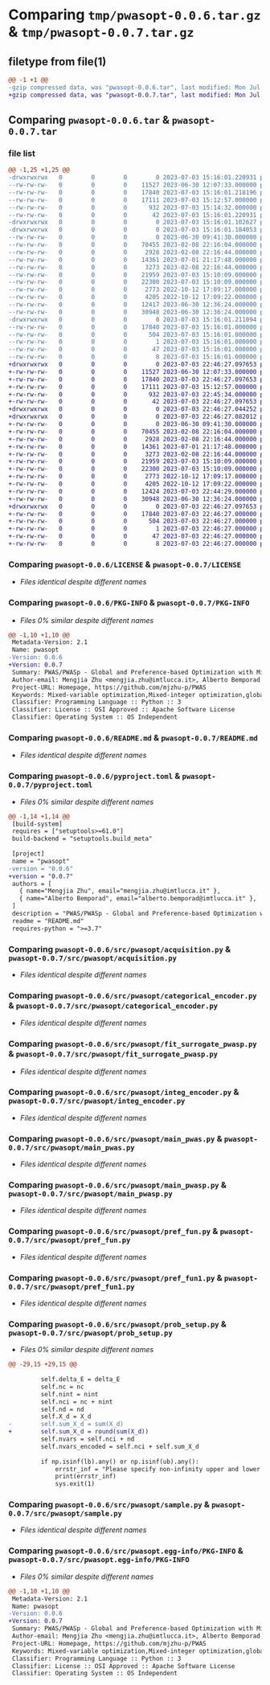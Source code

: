 # Comparing `tmp/pwasopt-0.0.6.tar.gz` & `tmp/pwasopt-0.0.7.tar.gz`

## filetype from file(1)

```diff
@@ -1 +1 @@
-gzip compressed data, was "pwasopt-0.0.6.tar", last modified: Mon Jul  3 15:16:01 2023, max compression
+gzip compressed data, was "pwasopt-0.0.7.tar", last modified: Mon Jul  3 22:46:27 2023, max compression
```

## Comparing `pwasopt-0.0.6.tar` & `pwasopt-0.0.7.tar`

### file list

```diff
@@ -1,25 +1,25 @@
-drwxrwxrwx   0        0        0        0 2023-07-03 15:16:01.220931 pwasopt-0.0.6/
--rw-rw-rw-   0        0        0    11527 2023-06-30 12:07:33.000000 pwasopt-0.0.6/LICENSE
--rw-rw-rw-   0        0        0    17840 2023-07-03 15:16:01.218196 pwasopt-0.0.6/PKG-INFO
--rw-rw-rw-   0        0        0    17111 2023-07-03 15:12:57.000000 pwasopt-0.0.6/README.md
--rw-rw-rw-   0        0        0      932 2023-07-03 15:14:32.000000 pwasopt-0.0.6/pyproject.toml
--rw-rw-rw-   0        0        0       42 2023-07-03 15:16:01.220931 pwasopt-0.0.6/setup.cfg
-drwxrwxrwx   0        0        0        0 2023-07-03 15:16:01.102627 pwasopt-0.0.6/src/
-drwxrwxrwx   0        0        0        0 2023-07-03 15:16:01.184053 pwasopt-0.0.6/src/pwasopt/
--rw-rw-rw-   0        0        0        0 2023-06-30 09:41:30.000000 pwasopt-0.0.6/src/pwasopt/__init__.py
--rw-rw-rw-   0        0        0    70455 2023-02-08 22:16:04.000000 pwasopt-0.0.6/src/pwasopt/acquisition.py
--rw-rw-rw-   0        0        0     2928 2023-02-08 22:16:44.000000 pwasopt-0.0.6/src/pwasopt/categorical_encoder.py
--rw-rw-rw-   0        0        0    14361 2023-07-01 21:17:48.000000 pwasopt-0.0.6/src/pwasopt/fit_surrogate_pwasp.py
--rw-rw-rw-   0        0        0     3273 2023-02-08 22:16:44.000000 pwasopt-0.0.6/src/pwasopt/integ_encoder.py
--rw-rw-rw-   0        0        0    21959 2023-07-03 15:10:09.000000 pwasopt-0.0.6/src/pwasopt/main_pwas.py
--rw-rw-rw-   0        0        0    22300 2023-07-03 15:10:09.000000 pwasopt-0.0.6/src/pwasopt/main_pwasp.py
--rw-rw-rw-   0        0        0     2773 2022-10-12 17:09:17.000000 pwasopt-0.0.6/src/pwasopt/pref_fun.py
--rw-rw-rw-   0        0        0     4205 2022-10-12 17:09:22.000000 pwasopt-0.0.6/src/pwasopt/pref_fun1.py
--rw-rw-rw-   0        0        0    12417 2023-06-30 12:36:24.000000 pwasopt-0.0.6/src/pwasopt/prob_setup.py
--rw-rw-rw-   0        0        0    30948 2023-06-30 12:36:24.000000 pwasopt-0.0.6/src/pwasopt/sample.py
-drwxrwxrwx   0        0        0        0 2023-07-03 15:16:01.211094 pwasopt-0.0.6/src/pwasopt.egg-info/
--rw-rw-rw-   0        0        0    17840 2023-07-03 15:16:01.000000 pwasopt-0.0.6/src/pwasopt.egg-info/PKG-INFO
--rw-rw-rw-   0        0        0      504 2023-07-03 15:16:01.000000 pwasopt-0.0.6/src/pwasopt.egg-info/SOURCES.txt
--rw-rw-rw-   0        0        0        1 2023-07-03 15:16:01.000000 pwasopt-0.0.6/src/pwasopt.egg-info/dependency_links.txt
--rw-rw-rw-   0        0        0       47 2023-07-03 15:16:01.000000 pwasopt-0.0.6/src/pwasopt.egg-info/requires.txt
--rw-rw-rw-   0        0        0        8 2023-07-03 15:16:01.000000 pwasopt-0.0.6/src/pwasopt.egg-info/top_level.txt
+drwxrwxrwx   0        0        0        0 2023-07-03 22:46:27.097653 pwasopt-0.0.7/
+-rw-rw-rw-   0        0        0    11527 2023-06-30 12:07:33.000000 pwasopt-0.0.7/LICENSE
+-rw-rw-rw-   0        0        0    17840 2023-07-03 22:46:27.097653 pwasopt-0.0.7/PKG-INFO
+-rw-rw-rw-   0        0        0    17111 2023-07-03 15:12:57.000000 pwasopt-0.0.7/README.md
+-rw-rw-rw-   0        0        0      932 2023-07-03 22:45:34.000000 pwasopt-0.0.7/pyproject.toml
+-rw-rw-rw-   0        0        0       42 2023-07-03 22:46:27.097653 pwasopt-0.0.7/setup.cfg
+drwxrwxrwx   0        0        0        0 2023-07-03 22:46:27.044252 pwasopt-0.0.7/src/
+drwxrwxrwx   0        0        0        0 2023-07-03 22:46:27.082012 pwasopt-0.0.7/src/pwasopt/
+-rw-rw-rw-   0        0        0        0 2023-06-30 09:41:30.000000 pwasopt-0.0.7/src/pwasopt/__init__.py
+-rw-rw-rw-   0        0        0    70455 2023-02-08 22:16:04.000000 pwasopt-0.0.7/src/pwasopt/acquisition.py
+-rw-rw-rw-   0        0        0     2928 2023-02-08 22:16:44.000000 pwasopt-0.0.7/src/pwasopt/categorical_encoder.py
+-rw-rw-rw-   0        0        0    14361 2023-07-01 21:17:48.000000 pwasopt-0.0.7/src/pwasopt/fit_surrogate_pwasp.py
+-rw-rw-rw-   0        0        0     3273 2023-02-08 22:16:44.000000 pwasopt-0.0.7/src/pwasopt/integ_encoder.py
+-rw-rw-rw-   0        0        0    21959 2023-07-03 15:10:09.000000 pwasopt-0.0.7/src/pwasopt/main_pwas.py
+-rw-rw-rw-   0        0        0    22300 2023-07-03 15:10:09.000000 pwasopt-0.0.7/src/pwasopt/main_pwasp.py
+-rw-rw-rw-   0        0        0     2773 2022-10-12 17:09:17.000000 pwasopt-0.0.7/src/pwasopt/pref_fun.py
+-rw-rw-rw-   0        0        0     4205 2022-10-12 17:09:22.000000 pwasopt-0.0.7/src/pwasopt/pref_fun1.py
+-rw-rw-rw-   0        0        0    12424 2023-07-03 22:44:29.000000 pwasopt-0.0.7/src/pwasopt/prob_setup.py
+-rw-rw-rw-   0        0        0    30948 2023-06-30 12:36:24.000000 pwasopt-0.0.7/src/pwasopt/sample.py
+drwxrwxrwx   0        0        0        0 2023-07-03 22:46:27.097653 pwasopt-0.0.7/src/pwasopt.egg-info/
+-rw-rw-rw-   0        0        0    17840 2023-07-03 22:46:27.000000 pwasopt-0.0.7/src/pwasopt.egg-info/PKG-INFO
+-rw-rw-rw-   0        0        0      504 2023-07-03 22:46:27.000000 pwasopt-0.0.7/src/pwasopt.egg-info/SOURCES.txt
+-rw-rw-rw-   0        0        0        1 2023-07-03 22:46:27.000000 pwasopt-0.0.7/src/pwasopt.egg-info/dependency_links.txt
+-rw-rw-rw-   0        0        0       47 2023-07-03 22:46:27.000000 pwasopt-0.0.7/src/pwasopt.egg-info/requires.txt
+-rw-rw-rw-   0        0        0        8 2023-07-03 22:46:27.000000 pwasopt-0.0.7/src/pwasopt.egg-info/top_level.txt
```

### Comparing `pwasopt-0.0.6/LICENSE` & `pwasopt-0.0.7/LICENSE`

 * *Files identical despite different names*

### Comparing `pwasopt-0.0.6/PKG-INFO` & `pwasopt-0.0.7/PKG-INFO`

 * *Files 0% similar despite different names*

```diff
@@ -1,10 +1,10 @@
 Metadata-Version: 2.1
 Name: pwasopt
-Version: 0.0.6
+Version: 0.0.7
 Summary: PWAS/PWASp - Global and Preference-based Optimization with Mixed Variables using (P)iece(w)ise (A)ffine (S)urrogates
 Author-email: Mengjia Zhu <mengjia.zhu@imtlucca.it>, Alberto Bemporad <alberto.bemporad@imtlucca.it>
 Project-URL: Homepage, https://github.com/mjzhu-p/PWAS
 Keywords: Mixed-variable optimization,Mixed-integer optimization,global optimization,preference-based optimization,black-box optimization
 Classifier: Programming Language :: Python :: 3
 Classifier: License :: OSI Approved :: Apache Software License
 Classifier: Operating System :: OS Independent
```

### Comparing `pwasopt-0.0.6/README.md` & `pwasopt-0.0.7/README.md`

 * *Files identical despite different names*

### Comparing `pwasopt-0.0.6/pyproject.toml` & `pwasopt-0.0.7/pyproject.toml`

 * *Files 0% similar despite different names*

```diff
@@ -1,14 +1,14 @@
 [build-system]
 requires = ["setuptools>=61.0"]
 build-backend = "setuptools.build_meta"
 
 [project]
 name = "pwasopt"
-version = "0.0.6"
+version = "0.0.7"
 authors = [
   { name="Mengjia Zhu", email="mengjia.zhu@imtlucca.it" },
   { name="Alberto Bemporad", email="alberto.bemporad@imtlucca.it" },
 ]
 description = "PWAS/PWASp - Global and Preference-based Optimization with Mixed Variables using (P)iece(w)ise (A)ffine (S)urrogates"
 readme = "README.md"
 requires-python = ">=3.7"
```

### Comparing `pwasopt-0.0.6/src/pwasopt/acquisition.py` & `pwasopt-0.0.7/src/pwasopt/acquisition.py`

 * *Files identical despite different names*

### Comparing `pwasopt-0.0.6/src/pwasopt/categorical_encoder.py` & `pwasopt-0.0.7/src/pwasopt/categorical_encoder.py`

 * *Files identical despite different names*

### Comparing `pwasopt-0.0.6/src/pwasopt/fit_surrogate_pwasp.py` & `pwasopt-0.0.7/src/pwasopt/fit_surrogate_pwasp.py`

 * *Files identical despite different names*

### Comparing `pwasopt-0.0.6/src/pwasopt/integ_encoder.py` & `pwasopt-0.0.7/src/pwasopt/integ_encoder.py`

 * *Files identical despite different names*

### Comparing `pwasopt-0.0.6/src/pwasopt/main_pwas.py` & `pwasopt-0.0.7/src/pwasopt/main_pwas.py`

 * *Files identical despite different names*

### Comparing `pwasopt-0.0.6/src/pwasopt/main_pwasp.py` & `pwasopt-0.0.7/src/pwasopt/main_pwasp.py`

 * *Files identical despite different names*

### Comparing `pwasopt-0.0.6/src/pwasopt/pref_fun.py` & `pwasopt-0.0.7/src/pwasopt/pref_fun.py`

 * *Files identical despite different names*

### Comparing `pwasopt-0.0.6/src/pwasopt/pref_fun1.py` & `pwasopt-0.0.7/src/pwasopt/pref_fun1.py`

 * *Files identical despite different names*

### Comparing `pwasopt-0.0.6/src/pwasopt/prob_setup.py` & `pwasopt-0.0.7/src/pwasopt/prob_setup.py`

 * *Files 0% similar despite different names*

```diff
@@ -29,15 +29,15 @@
 
         self.delta_E = delta_E
         self.nc = nc
         self.nint = nint
         self.nci = nc + nint
         self.nd = nd
         self.X_d = X_d
-        self.sum_X_d = sum(X_d)
+        self.sum_X_d = round(sum(X_d))
         self.nvars = self.nci + nd
         self.nvars_encoded = self.nci + self.sum_X_d
 
         if np.isinf(lb).any() or np.isinf(ub).any():
             errstr_inf = "Please specify non-infinity upper and lower bounds"
             print(errstr_inf)
             sys.exit(1)
```

### Comparing `pwasopt-0.0.6/src/pwasopt/sample.py` & `pwasopt-0.0.7/src/pwasopt/sample.py`

 * *Files identical despite different names*

### Comparing `pwasopt-0.0.6/src/pwasopt.egg-info/PKG-INFO` & `pwasopt-0.0.7/src/pwasopt.egg-info/PKG-INFO`

 * *Files 0% similar despite different names*

```diff
@@ -1,10 +1,10 @@
 Metadata-Version: 2.1
 Name: pwasopt
-Version: 0.0.6
+Version: 0.0.7
 Summary: PWAS/PWASp - Global and Preference-based Optimization with Mixed Variables using (P)iece(w)ise (A)ffine (S)urrogates
 Author-email: Mengjia Zhu <mengjia.zhu@imtlucca.it>, Alberto Bemporad <alberto.bemporad@imtlucca.it>
 Project-URL: Homepage, https://github.com/mjzhu-p/PWAS
 Keywords: Mixed-variable optimization,Mixed-integer optimization,global optimization,preference-based optimization,black-box optimization
 Classifier: Programming Language :: Python :: 3
 Classifier: License :: OSI Approved :: Apache Software License
 Classifier: Operating System :: OS Independent
```

